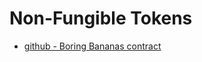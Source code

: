 # Non-Fungible Tokens

- [github - Boring Bananas contract](https://github.com/kakagapo/BoringBananasCompany/blob/master/contract/BoringBananasCo.sol)